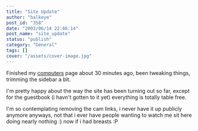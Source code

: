 ```yaml
---
title: "Site Update"
author: "halkeye"
post_id: "358"
date: "2003/06/14 22:46:14"
post_name: "site_update"
status: "publish"
category: "General"
tags: []
cover: "/assets/cover-image.jpg"
---
```


Finished my [computers](/computers/) page about 30 minutes ago, been tweaking things, trimming the sidebar a bit.

I'm pretty happy about the way the site has been turning out so far, except for the guestbook (i havn't gotten to it yet) everything is totally table free.

I'm so contemplating removing the cam links, i never have it up publicly anymore anyways, not that i ever have people wanting to watch me sit here doing nearly nothing :) now if i had breasts :P
